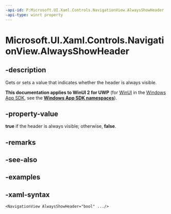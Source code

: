 ```yaml
---
-api-id: P:Microsoft.UI.Xaml.Controls.NavigationView.AlwaysShowHeader
-api-type: winrt property
---
```

<!-- Property syntax.
public bool AlwaysShowHeader { get;  set; }
-->

# Microsoft.UI.Xaml.Controls.NavigationView.AlwaysShowHeader


## -description

Gets or sets a value that indicates whether the header is always visible.


**This documentation applies to WinUI 2 for UWP** (for [WinUI](/windows/apps/winui/winui3/) in the [Windows App SDK](/windows/apps/windows-app-sdk/), see the **[Windows App SDK namespaces](/windows/windows-app-sdk/api/winrt/)**).

## -property-value

**true** if the header is always visible; otherwise, **false**.


## -remarks


## -see-also


## -examples


## -xaml-syntax

```xaml
<NavigationView AlwaysShowHeader="bool" .../>
```


